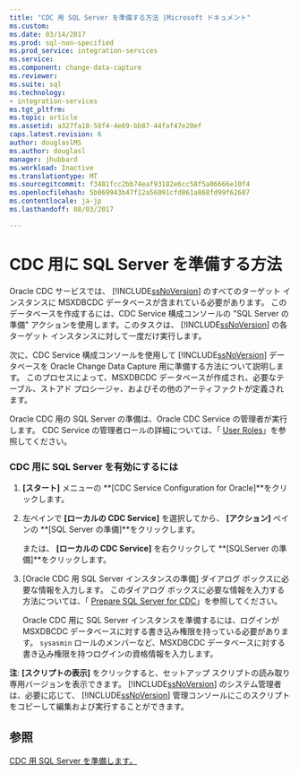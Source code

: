 ```yaml
---
title: "CDC 用 SQL Server を準備する方法 |Microsoft ドキュメント"
ms.custom: 
ms.date: 03/14/2017
ms.prod: sql-non-specified
ms.prod_service: integration-services
ms.service: 
ms.component: change-data-capture
ms.reviewer: 
ms.suite: sql
ms.technology:
- integration-services
ms.tgt_pltfrm: 
ms.topic: article
ms.assetid: a327fa18-58f4-4e69-bb87-44faf47e20ef
caps.latest.revision: 6
author: douglaslMS
ms.author: douglasl
manager: jhubbard
ms.workload: Inactive
ms.translationtype: MT
ms.sourcegitcommit: f3481fcc2bb74eaf93182e6cc58f5a06666e10f4
ms.openlocfilehash: 5b069943b47f12a56091cfd861a868fd99f62607
ms.contentlocale: ja-jp
ms.lasthandoff: 08/03/2017

---
```

# <a name="how-to-prepare-sql-server-for-cdc"></a>CDC 用に SQL Server を準備する方法
  Oracle CDC サービスでは、 [!INCLUDE[ssNoVersion](../../includes/ssnoversion-md.md)] のすべてのターゲット インスタンスに MSXDBCDC データベースが含まれている必要があります。 このデータベースを作成するには、CDC Service 構成コンソールの "SQL Server の準備" アクションを使用します。このタスクは、 [!INCLUDE[ssNoVersion](../../includes/ssnoversion-md.md)] の各ターゲット インスタンスに対して一度だけ実行します。  
  
 次に、CDC Service 構成コンソールを使用して [!INCLUDE[ssNoVersion](../../includes/ssnoversion-md.md)] データベースを Oracle Change Data Capture 用に準備する方法について説明します。 このプロセスによって、MSXDBCDC データベースが作成され、必要なテーブル、ストアド プロシージャ、およびその他のアーティファクトが定義されます。  
  
 Oracle CDC 用の SQL Server の準備は、Oracle CDC Service の管理者が実行します。 CDC Service の管理者ロールの詳細については、「 [User Roles](../../integration-services/change-data-capture/user-roles.md)」を参照してください。  
  
### <a name="to-enable-sql-server-for-cdc"></a>CDC 用に SQL Server を有効にするには  
  
1.  **[スタート]** メニューの **[CDC Service Configuration for Oracle]**をクリックします。  
  
2.  左ペインで **[ローカルの CDC Service]** を選択してから、 **[アクション]** ペインの **[SQL Server の準備]**をクリックします。  
  
     または、 **[ローカルの CDC Service]** を右クリックして **[SQLServer の準備]**をクリックします。  
  
3.  [Oracle CDC 用 SQL Server インスタンスの準備] ダイアログ ボックスに必要な情報を入力します。 このダイアログ ボックスに必要な情報を入力する方法については、「 [Prepare SQL Server for CDC](../../integration-services/change-data-capture/prepare-sql-server-for-cdc.md)」を参照してください。  
  
     Oracle CDC 用に SQL Server インスタンスを準備するには、ログインが MSXDBCDC データベースに対する書き込み権限を持っている必要があります。 `sysasmin` ロールのメンバーなど、MSXDBCDC データベースに対する書き込み権限を持つログインの資格情報を入力します。  
  
 **注**: **[スクリプトの表示]** をクリックすると、セットアップ スクリプトの読み取り専用バージョンを表示できます。 [!INCLUDE[ssNoVersion](../../includes/ssnoversion-md.md)] のシステム管理者は、必要に応じて、 [!INCLUDE[ssNoVersion](../../includes/ssnoversion-md.md)] 管理コンソールにこのスクリプトをコピーして編集および実行することができます。  
  
## <a name="see-also"></a>参照  
 [CDC 用 SQL Server を準備します。](../../integration-services/change-data-capture/prepare-sql-server-for-cdc.md)  
  
  

